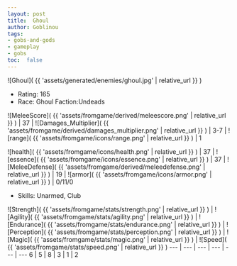 ```yaml
---
layout: post
title:  Ghoul
author: Goblinou
tags:
- gobs-and-gods
- gameplay
- gobs
toc:  false
---
```


![Ghoul]( {{ 'assets/generated/enemies/ghoul.jpg' | relative_url }} )
- Rating: 165
- Race: Ghoul  Faction:Undeads

![MeleeScore]( {{ 'assets/fromgame/derived/meleescore.png' | relative_url }} ) | 37 | ![Damages_Multiplier]( {{ 'assets/fromgame/derived/damages_multiplier.png' | relative_url }} ) | 3-7 | ![range]( {{ 'assets/fromgame/icons/range.png' | relative_url }} ) | 1


![health]( {{ 'assets/fromgame/icons/health.png' | relative_url }} ) | 37 | ![essence]( {{ 'assets/fromgame/icons/essence.png' | relative_url }} ) | 37 | ![MeleeDefense]( {{ 'assets/fromgame/derived/meleedefense.png' | relative_url }} ) | 19 | ![armor]( {{ 'assets/fromgame/icons/armor.png' | relative_url }} ) | 0/11/0

* Skills: Unarmed, Club

![Strength]( {{ 'assets/fromgame/stats/strength.png' | relative_url }} ) | ![Agility]( {{ 'assets/fromgame/stats/agility.png' | relative_url }} ) | ![Endurance]( {{ 'assets/fromgame/stats/endurance.png' | relative_url }} ) | ![Perception]( {{ 'assets/fromgame/stats/perception.png' | relative_url }} ) | ![Magic]( {{ 'assets/fromgame/stats/magic.png' | relative_url }} ) | ![Speed]( {{ 'assets/fromgame/stats/speed.png' | relative_url }} )
--- | --- | --- | --- | --- | ---
6 | 5 | 8 | 3 | 1 | 2
